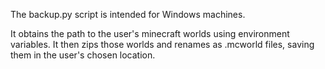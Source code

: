 The backup.py script is intended for Windows machines. 

It obtains the path to the user's minecraft worlds using environment variables. It then zips those worlds and renames as .mcworld files, saving them in the user's chosen location.
